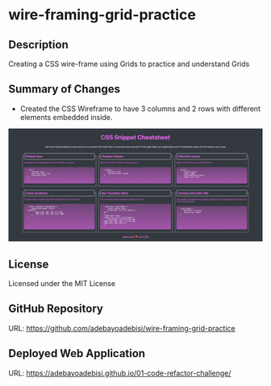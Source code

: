 # wire-framing-grid-practice

## Description
Creating a CSS wire-frame using Grids to practice and understand Grids

## Summary of Changes
- Created the CSS Wireframe to have 3 columns and 2 rows with different elements embedded inside. 

![CSS Cheatsheet](Images/css-wireframing-cheatsheet.html.png)

## License
Licensed under the MIT License

## GitHub Repository
URL: https://github.com/adebayoadebisi/wire-framing-grid-practice 

## Deployed Web Application
URL: https://adebayoadebisi.github.io/01-code-refactor-challenge/ 
